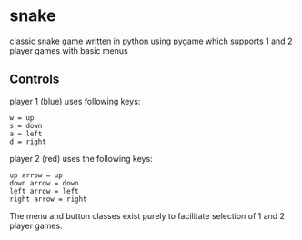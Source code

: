 # snake
classic snake game written in python using pygame which supports 1 and 2 player games with basic menus

## Controls

player 1 (blue) uses following keys:
```
w = up
s = down
a = left
d = right
```

player 2 (red) uses the following keys:
```
up arrow = up
down arrow = down
left arrow = left
right arrow = right
```
The menu and button classes exist purely to facilitate selection of 1 and 2 player games.
